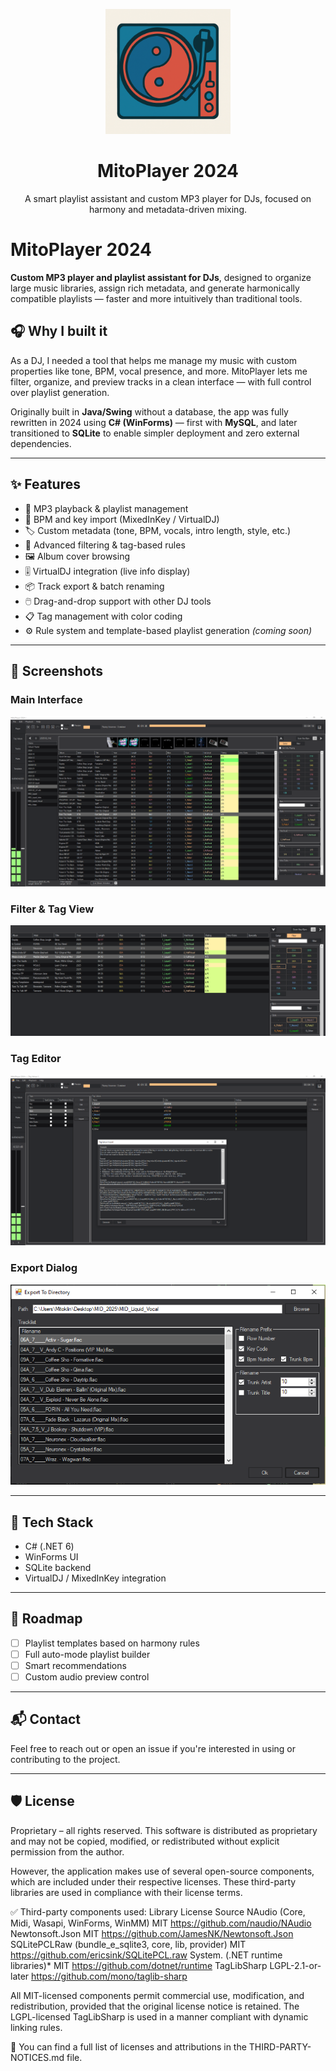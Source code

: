 <p align="center">
  <img src="./assets/mitoplayer.png" width="200" alt="MitoPlayer logo"/>
</p>

<h1 align="center">MitoPlayer 2024</h1>

<p align="center">
  A smart playlist assistant and custom MP3 player for DJs, focused on harmony and metadata-driven mixing.
</p>

# MitoPlayer 2024

**Custom MP3 player and playlist assistant for DJs**, designed to organize large music libraries, assign rich metadata, and generate harmonically compatible playlists — faster and more intuitively than traditional tools.

## 🎧 Why I built it

As a DJ, I needed a tool that helps me manage my music with custom properties like tone, BPM, vocal presence, and more. MitoPlayer lets me filter, organize, and preview tracks in a clean interface — with full control over playlist generation.

Originally built in **Java/Swing** without a database, the app was fully rewritten in 2024 using **C# (WinForms)** — first with **MySQL**, and later transitioned to **SQLite** to enable simpler deployment and zero external dependencies.

---

## ✨ Features

- 🎵 MP3 playback & playlist management  
- 🔑 BPM and key import (MixedInKey / VirtualDJ)  
- 🏷️ Custom metadata (tone, BPM, vocals, intro length, style, etc.)  
- 🧠 Advanced filtering & tag-based rules  
- 🖼️ Album cover browsing  
- 🎚️ VirtualDJ integration (live info display)  
- 📦 Track export & batch renaming  
- 🖱️ Drag-and-drop support with other DJ tools  
- 📋 Tag management with color coding  
- ⚙️ Rule system and template-based playlist generation *(coming soon)*  

---

## 📸 Screenshots

### Main Interface
![Main UI](./assets/main_ui.png)

### Filter & Tag View
![Filter View](./assets/filter_view.png)

### Tag Editor
![Tag Editor](./assets/tag_editor.png)

### Export Dialog
![Export](./assets/export_dialog.png)

---

## 🔧 Tech Stack

- C# (.NET 6)
- WinForms UI
- SQLite backend
- VirtualDJ / MixedInKey integration

---

## 🚧 Roadmap

- [ ] Playlist templates based on harmony rules  
- [ ] Full auto-mode playlist builder  
- [ ] Smart recommendations  
- [ ] Custom audio preview control  

---

## 📬 Contact

Feel free to reach out or open an issue if you're interested in using or contributing to the project.

---

## 🛡️ License

Proprietary – all rights reserved.
This software is distributed as proprietary and may not be copied, modified, or redistributed without explicit permission from the author.

However, the application makes use of several open-source components, which are included under their respective licenses. These third-party libraries are used in compliance with their license terms.

✅ Third-party components used:
Library	License	Source
NAudio (Core, Midi, Wasapi, WinForms, WinMM)	MIT	https://github.com/naudio/NAudio
Newtonsoft.Json	MIT	https://github.com/JamesNK/Newtonsoft.Json
SQLitePCLRaw (bundle_e_sqlite3, core, lib, provider)	MIT	https://github.com/ericsink/SQLitePCL.raw
System. (.NET runtime libraries)*	MIT	https://github.com/dotnet/runtime
TagLibSharp	LGPL-2.1-or-later	https://github.com/mono/taglib-sharp

All MIT-licensed components permit commercial use, modification, and redistribution, provided that the original license notice is retained.
The LGPL-licensed TagLibSharp is used in a manner compliant with dynamic linking rules.

📄 You can find a full list of licenses and attributions in the THIRD-PARTY-NOTICES.md file.
